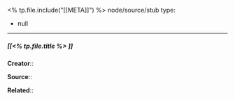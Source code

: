 <% tp.file.include("[[META]]") %> node/source/stub
type:
  - null 
---

##### [[<% tp.file.title %> ]]

**Creator**::

**Source**::

**Related**:: 

